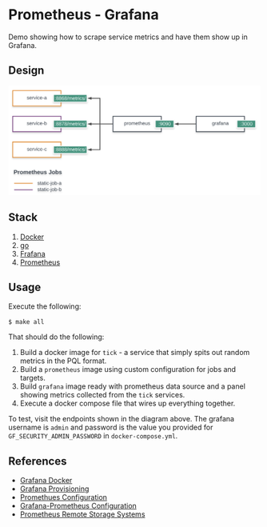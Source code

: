 # Prometheus - Grafana

Demo showing how to scrape service metrics and have them show up in Grafana.

## Design

![Design](./docs/images/design.png)

## Stack

1. [Docker](https://docker-curriculum.com/)
1. [go](https://golang.org/doc/tutorial/getting-started)
1. [Frafana](https://grafana.com/docs/grafana/latest/getting-started/getting-started/)
1. [Prometheus](https://prometheus.io/docs/prometheus/latest/getting_started/)

## Usage

Execute the following:

```
$ make all
```

That should do the following:

1. Build a docker image for `tick` - a service that simply spits out random metrics in the PQL format.
1. Build a `prometheus` image using custom configuration for jobs and targets.
1. Build `grafana` image ready with prometheus data source and a panel showing metrics collected from the `tick` services.
1. Execute a docker compose file that wires up everything together.

To test, visit the endpoints shown in the diagram above. The grafana username is `admin` and password is the value you provided for `GF_SECURITY_ADMIN_PASSWORD` in `docker-compose.yml`.

## References

- [Grafana Docker](https://grafana.com/docs/grafana/latest/installation/docker/)
- [Grafana Provisioning](https://grafana.com/docs/grafana/latest/administration/provisioning/)
- [Promethues Configuration](https://prometheus.io/docs/prometheus/latest/configuration/configuration/)
- [Grafana-Prometheus Configuration](https://grafana.com/docs/grafana/latest/features/datasources/prometheus/)
- [Prometheus Remote Storage Systems](https://prometheus.io/docs/operating/integrations/#remote-endpoints-and-storage)
